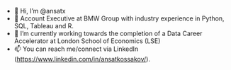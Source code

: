 - 👋 Hi, I’m @ansatx
- 💼 Account Executive at BMW Group with industry experience in Python, SQL, Tableau and R.
- 🌱 I’m currently working towards the completion of a Data Career Accelerator at London School of Economics (LSE)
- 📫 You can reach me/connect via LinkedIn (https://www.linkedin.com/in/ansatkossakov/).

<!---
ansatx/ansatx is a ✨ special ✨ repository because its `README.md` (this file) appears on your GitHub profile.
You can click the Preview link to take a look at your changes.
--->
